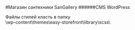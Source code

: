 #Магазин сантехники SanGallery
######CMS WordPress

Файлы стилей класть в папку  
    \wp-content\themes\easy-storefront\library\scss\
